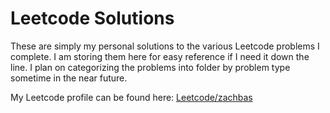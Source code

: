 # Leetcode Solutions

These are simply my personal solutions to the various Leetcode problems I complete. I am storing them here for easy reference if I need it down the line. I plan on categorizing the problems into folder by problem type sometime in the near future.

My Leetcode profile can be found here: [Leetcode/zachbas](https://leetcode.com/zachbas/)
